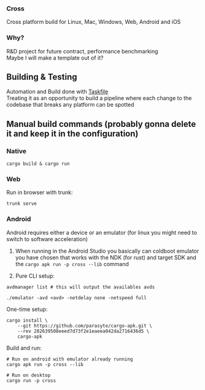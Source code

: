 ### Cross 
Cross platform build for Linux, Mac, Windows, Web, Android and iOS

### Why?
R&D project for future contract, performance benchmarking  
Maybe I will make a template out of it?  

## Building & Testing  
Automation and Build done with [Taskfile](https://taskfile.dev/)  
Treating it as an opportunity to build a pipeline where each change to the codebase that breaks any platform can be spotted
## Manual build commands (probably gonna delete it and keep it in the configuration)
### Native
```
cargo build & cargo run
```

### Web
Run in browser with trunk:  
```
trunk serve 
```

### Android
Android requires either a device or an emulator (for linux you might need to switch to software acceleration)

1. When running in the Android Studio you basically can coldboot emulator you have chosen that works with the NDK (for rust) and target SDK 
and the ```cargo apk run -p cross --lib``` command

2. Pure CLI setup:

```
avdmanager list # this will output the availables avds

./emulator -avd <avd> -netdelay none -netspeed full
```
One-time setup:
```
cargo install \
    --git https://github.com/parasyte/cargo-apk.git \
    --rev 282639508eeed7d73f2e1eaeea042da2716436d5 \
    cargo-apk
```

Build and run:
```
# Run on android with emulator already running
cargo apk run -p cross --lib

# Run on desktop
cargo run -p cross
```

